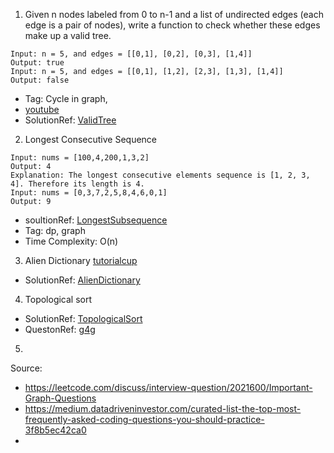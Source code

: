 1. Given n nodes labeled from 0 to n-1 and a list of undirected edges (each edge is a pair of nodes), write a function to check whether these edges make up a valid tree.
```
Input: n = 5, and edges = [[0,1], [0,2], [0,3], [1,4]]
Output: true
Input: n = 5, and edges = [[0,1], [1,2], [2,3], [1,3], [1,4]]
Output: false
```
- Tag: Cycle in graph, 
- [youtube](https://youtu.be/Y9NFqI6Pzd4)
- SolutionRef:  [ValidTree](https://github.com/keshav-repo/Data-strucure-algorithms-Java/blob/master/src/main/java/com/learning/graph/ValidTree.java)
2.  Longest Consecutive Sequence
```
Input: nums = [100,4,200,1,3,2]
Output: 4
Explanation: The longest consecutive elements sequence is [1, 2, 3, 4]. Therefore its length is 4.
Input: nums = [0,3,7,2,5,8,4,6,0,1]
Output: 9
```
- soultionRef: [LongestSubsequence](https://github.com/keshav-repo/Data-strucure-algorithms-Java/blob/master/src/main/java/com/learning/graph/LongestSubsequence.java)
- Tag: dp, graph
- Time Complexity: O(n)
3. Alien Dictionary [tutorialcup](https://tutorialcup.com/leetcode-solutions/alien-dictionary-leetcode-solution.htm)
- SolutionRef: [AlienDictionary](https://github.com/keshav-repo/Data-strucure-algorithms-Java/blob/master/src/main/java/com/learning/graph/AlienDictionary.java)
4. Topological sort 
- SolutionRef: [TopologicalSort](https://github.com/keshav-repo/Data-strucure-algorithms-Java/blob/master/src/main/java/com/learning/graph/TopologicalSort.java)
- QuestonRef: [g4g](https://practice.geeksforgeeks.org/problems/alien-dictionary/1?utm_source=youtube&utm_medium=collab_striver_ytdescription&utm_campaign=alien-dictionary)
5. 



Source: 
- https://leetcode.com/discuss/interview-question/2021600/Important-Graph-Questions
- https://medium.datadriveninvestor.com/curated-list-the-top-most-frequently-asked-coding-questions-you-should-practice-3f8b5ec42ca0
- 
